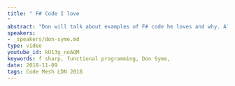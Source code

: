```yaml
---
title: " F# Code I love
"
abstract: "Don will talk about examples of F# code he loves and why. Along the way, he will talk about how it relates to doing language design, functional programming, object programming, language features and the “sweet spot” for using functional-first programming both as an individual and in teams. Much of it will be other people’s code."
speakers:
- _speakers/don-syme.md
type: video
youtube_id: kU13g_noAQM
keywords: f sharp, functional programming, Don Syme,
date: 2018-11-09
tags: Code Mesh LDN 2018
---
```

